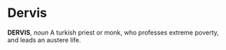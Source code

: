 # Dervis

**DERVIS**, _noun_ A turkish priest or monk, who professes extreme poverty, and leads an austere life.